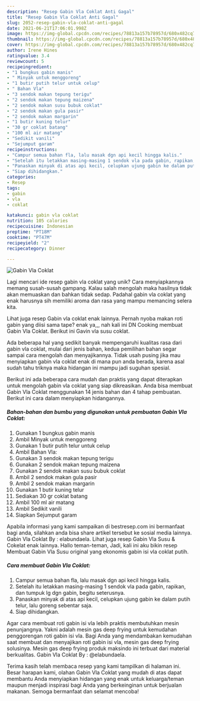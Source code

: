 ```yaml
---
description: "Resep Gabin Vla Coklat Anti Gagal"
title: "Resep Gabin Vla Coklat Anti Gagal"
slug: 2052-resep-gabin-vla-coklat-anti-gagal
date: 2021-06-21T17:06:01.998Z
image: https://img-global.cpcdn.com/recipes/78813a157b78957d/680x482cq70/gabin-vla-coklat-foto-resep-utama.jpg
thumbnail: https://img-global.cpcdn.com/recipes/78813a157b78957d/680x482cq70/gabin-vla-coklat-foto-resep-utama.jpg
cover: https://img-global.cpcdn.com/recipes/78813a157b78957d/680x482cq70/gabin-vla-coklat-foto-resep-utama.jpg
author: Irene Hines
ratingvalue: 3.4
reviewcount: 5
recipeingredient:
- "1 bungkus gabin manis"
- " Minyak untuk menggoreng"
- "1 butir putih telur untuk celup"
- " Bahan Vla"
- "3 sendok makan tepung terigu"
- "2 sendok makan tepung maizena"
- "2 sendok makan susu bubuk coklat"
- "2 sendok makan gula pasir"
- "2 sendok makan margarin"
- "1 butir kuning telur"
- "30 gr coklat batang"
- "100 ml air matang"
- "Sedikit vanili"
- "Sejumput garam"
recipeinstructions:
- "Campur semua bahan fla, lalu masak dgn api kecil hingga kalis."
- "Setelah itu letakkan masing-masing 1 sendok vla pada gabin, rapikan, dan tumpuk lg dgn gabin, begitu seterusnya."
- "Panaskan minyak di atas api kecil, celupkan ujung gabin ke dalam putih telur, lalu goreng sebentar saja."
- "Siap dihidangkan."
categories:
- Resep
tags:
- gabin
- vla
- coklat

katakunci: gabin vla coklat 
nutrition: 105 calories
recipecuisine: Indonesian
preptime: "PT18M"
cooktime: "PT47M"
recipeyield: "2"
recipecategory: Dinner

---
```



![Gabin Vla Coklat](https://img-global.cpcdn.com/recipes/78813a157b78957d/680x482cq70/gabin-vla-coklat-foto-resep-utama.jpg)

Lagi mencari ide resep gabin vla coklat yang unik? Cara menyiapkannya memang susah-susah gampang. Kalau salah mengolah maka hasilnya tidak akan memuaskan dan bahkan tidak sedap. Padahal gabin vla coklat yang enak harusnya sih memiliki aroma dan rasa yang mampu memancing selera kita.

Lihat juga resep Gabin vla coklat enak lainnya. Pernah nyoba makan roti gabin yang diisi sama tape? enak ya,,, nah kali ini DN Cooking membuat Gabin Vla Coklat. Berikut ini Gavin vla susu coklat.

Ada beberapa hal yang sedikit banyak mempengaruhi kualitas rasa dari gabin vla coklat, mulai dari jenis bahan, kedua pemilihan bahan segar sampai cara mengolah dan menyajikannya. Tidak usah pusing jika mau menyiapkan gabin vla coklat enak di mana pun anda berada, karena asal sudah tahu triknya maka hidangan ini mampu jadi suguhan spesial.


Berikut ini ada beberapa cara mudah dan praktis yang dapat diterapkan untuk mengolah gabin vla coklat yang siap dikreasikan. Anda bisa membuat Gabin Vla Coklat menggunakan 14 jenis bahan dan 4 tahap pembuatan. Berikut ini cara dalam menyiapkan hidangannya.

<!--inarticleads1-->

##### Bahan-bahan dan bumbu yang digunakan untuk pembuatan Gabin Vla Coklat:

1. Gunakan 1 bungkus gabin manis
1. Ambil  Minyak untuk menggoreng
1. Gunakan 1 butir putih telur untuk celup
1. Ambil  Bahan Vla:
1. Gunakan 3 sendok makan tepung terigu
1. Gunakan 2 sendok makan tepung maizena
1. Gunakan 2 sendok makan susu bubuk coklat
1. Ambil 2 sendok makan gula pasir
1. Ambil 2 sendok makan margarin
1. Gunakan 1 butir kuning telur
1. Sediakan 30 gr coklat batang
1. Ambil 100 ml air matang
1. Ambil Sedikit vanili
1. Siapkan Sejumput garam


Apabila informasi yang kami sampaikan di bestresep.com ini bermanfaat bagi anda, silahkan anda bisa share artikel tersebut ke sosial media lainnya. Gabin Vla Coklat By : elabundaela. Lihat juga resep Gabin Vla Susu &amp; Cokelat enak lainnya. Hallo teman-teman, Jadi, kali ini aku bikin resep Membuat Gabin Vla Susu original yang ekonomis gabin isi vla coklat putih. 

<!--inarticleads2-->

##### Cara membuat Gabin Vla Coklat:

1. Campur semua bahan fla, lalu masak dgn api kecil hingga kalis.
1. Setelah itu letakkan masing-masing 1 sendok vla pada gabin, rapikan, dan tumpuk lg dgn gabin, begitu seterusnya.
1. Panaskan minyak di atas api kecil, celupkan ujung gabin ke dalam putih telur, lalu goreng sebentar saja.
1. Siap dihidangkan.


Agar cara membuat roti gabin isi vla lebih praktis membutuhkan mesin penunjangnya. Yakni adalah mesin gas deep frying untuk kemudahan penggorengan roti gabin isi vla. Bagi Anda yang mendambakan kemudahan saat membuat dan menyajikan roti gabin isi vla, mesin gas deep frying solusinya. Mesin gas deep frying produk maksindo ini terbuat dari material berkualitas. Gabin Vla Coklat By : @elabundaela. 

Terima kasih telah membaca resep yang kami tampilkan di halaman ini. Besar harapan kami, olahan Gabin Vla Coklat yang mudah di atas dapat membantu Anda menyiapkan hidangan yang enak untuk keluarga/teman maupun menjadi inspirasi bagi Anda yang berkeinginan untuk berjualan makanan. Semoga bermanfaat dan selamat mencoba!
